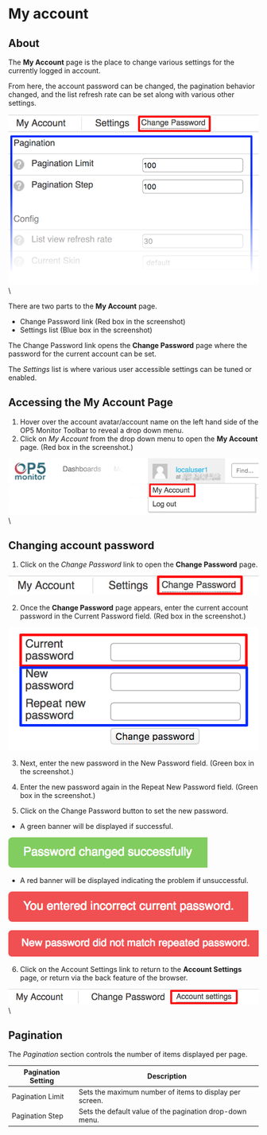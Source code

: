 # My account

## About

The **My Account** page is the place to change various settings for the currently logged in account.

From here, the account password can be changed, the pagination behavior changed, and the list refresh rate can be set along with various other settings.

![](attachments/16482337/23792990.png) \

There are two parts to the **My Account** page.

- Change Password link (Red box in the screenshot)
- Settings list (Blue box in the screenshot)

The Change Password link opens the **Change Password** page where the password for the current account can be set.

The *Settings* list is where various user accessible settings can be tuned or enabled.

## Accessing the My Account Page

1. Hover over the account avatar/account name on the left hand side of the OP5 Monitor Toolbar to reveal a drop down menu.
2. Click on *My Account* from the drop down menu to open the **My Account** page. (Red box in the screenshot.)

![](attachments/16482337/23792988.png) \


## Changing account password

1. Click on the *Change Password* link to open the **Change Password** page.

![](attachments/16482337/23792989.png)

2. Once the **Change Password** page appears, enter the current account password in the Current Password field. (Red box in the screenshot.)

![](attachments/16482337/23792987.png)

3. Next, enter the new password in the New Password field. (Green box in the screenshot.)

4. Enter the new password again in the Repeat New Password field. (Green box in the screenshot.)

5. Click on the Change Password button to set the new password.

- A green banner will be displayed if successful.

![](attachments/16482337/23792986.png)

- A red banner will be displayed indicating the problem if unsuccessful.

![](attachments/16482337/23792984.png)

![](attachments/16482337/23792985.png)

6. Click on the Account Settings link to return to the **Account Settings** page, or return via the back feature of the browser.

![](attachments/16482337/23792983.png) \


## Pagination

The *Pagination* section controls the number of items displayed per page.

| **Pagination Setting** | **Description** |
|-----|-----|
| Pagination Limit | Sets the maximum number of items to display per screen. |
| Pagination Step | Sets the default value of the pagination drop-down menu. |
